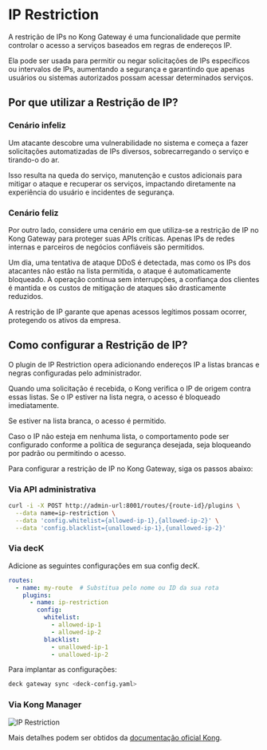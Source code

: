 # IP Restriction

A restrição de IPs no Kong Gateway é uma funcionalidade que permite controlar o acesso a serviços baseados em regras de endereços IP.

Ela pode ser usada para permitir ou negar solicitações de IPs específicos ou intervalos de IPs, aumentando a segurança e garantindo que apenas usuários ou sistemas autorizados possam acessar determinados serviços.

## Por que utilizar a Restrição de IP?

### Cenário infeliz

Um atacante descobre uma vulnerabilidade no sistema e começa a fazer solicitações automatizadas de IPs diversos, sobrecarregando o serviço e tirando-o do ar.

Isso resulta na queda do serviço, manutenção e custos adicionais para mitigar o ataque e recuperar os serviços, impactando diretamente na experiência do usuário e incidentes de segurança.

### Cenário feliz

Por outro lado, considere uma cenário em que utiliza-se a restrição de IP no Kong Gateway para proteger suas APIs críticas. Apenas IPs de redes internas e parceiros de negócios confiáveis são permitidos.

Um dia, uma tentativa de ataque DDoS é detectada, mas como os IPs dos atacantes não estão na lista permitida, o ataque é automaticamente bloqueado. A operação continua sem interrupções, a confiança dos clientes é mantida e os custos de mitigação de ataques são drasticamente reduzidos.

A restrição de IP garante que apenas acessos legítimos possam ocorrer, protegendo os ativos da empresa.

## Como configurar a Restrição de IP?

O plugin de IP Restriction opera adicionando endereços IP a listas brancas e negras configuradas pelo administrador.

Quando uma solicitação é recebida, o Kong verifica o IP de origem contra essas listas. Se o IP estiver na lista negra, o acesso é bloqueado imediatamente.

Se estiver na lista branca, o acesso é permitido.

Caso o IP não esteja em nenhuma lista, o comportamento pode ser configurado conforme a política de segurança desejada, seja bloqueando por padrão ou permitindo o acesso.

Para configurar a restrição de IP no Kong Gateway, siga os passos abaixo:

### Via API administrativa

```bash
curl -i -X POST http://admin-url:8001/routes/{route-id}/plugins \
  --data name=ip-restriction \
  --data 'config.whitelist={allowed-ip-1},{allowed-ip-2}' \
  --data 'config.blacklist={unallowed-ip-1},{unallowed-ip-2}'
```

### Via decK

Adicione as seguintes configurações em sua config decK.

```yaml
routes:
  - name: my-route  # Substitua pelo nome ou ID da sua rota
    plugins:
      - name: ip-restriction
        config:
          whitelist:
            - allowed-ip-1
            - allowed-ip-2
          blacklist:
            - unallowed-ip-1
            - unallowed-ip-2
```

Para implantar as configurações:

```bash
deck gateway sync <deck-config.yaml>
```

### Via Kong Manager

![IP Restriction](/kong-gateway/assets/gifs/kong/capacities/ip-restriction.gif)

Mais detalhes podem ser obtidos da [documentação oficial Kong](https://docs.konghq.com/hub/kong-inc/ip-restriction/).
